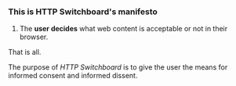 ### This is HTTP Switchboard's manifesto

1. The **user decides** what web content is acceptable or not in their browser.

That is all.

The purpose of _HTTP Switchboard_ is to give the user the means for informed
consent and informed dissent.
